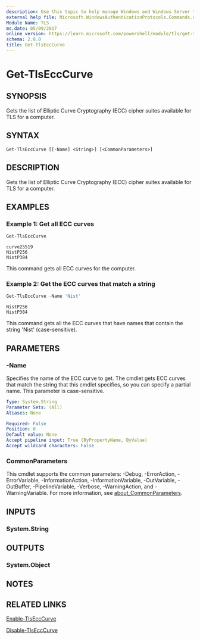 ```yaml
---
description: Use this topic to help manage Windows and Windows Server technologies with Windows PowerShell.
external help file: Microsoft.WindowsAuthenticationProtocols.Commands.dll-Help.xml
Module Name: TLS
ms.date: 05/09/2017
online version: https://learn.microsoft.com/powershell/module/tls/get-tlsecccurve?view=windowsserver2022-ps&wt.mc_id=ps-gethelp
schema: 2.0.0
title: Get-TlsEccCurve
---
```

# Get-TlsEccCurve

## SYNOPSIS
Gets the list of Elliptic Curve Cryptography (ECC) cipher suites available for TLS for a computer.

## SYNTAX

```
Get-TlsEccCurve [[-Name] <String>] [<CommonParameters>]
```

## DESCRIPTION

Gets the list of Elliptic Curve Cryptography (ECC) cipher suites available for TLS for a computer.

## EXAMPLES

### Example 1: Get all ECC curves

```powershell
Get-TlsEccCurve
```

```output
curve25519
NistP256
NistP384
```

This command gets all ECC curves for the computer.

### Example 2: Get the ECC curves that match a string

```powershell
Get-TlsEccCurve -Name 'Nist'
```

```output
NistP256
NistP384
```

This command gets all the ECC curves that have names that contain the string 'Nist'
(case-sensitive).

## PARAMETERS

### -Name

Specifies the name of the ECC curve to get. The cmdlet gets ECC curves that match the string that
this cmdlet specifies, so you can specify a partial name. This parameter is case-sensitive.

```yaml
Type: System.String
Parameter Sets: (All)
Aliases: None

Required: False
Position: 0
Default value: None
Accept pipeline input: True (ByPropertyName, ByValue)
Accept wildcard characters: False
```

### CommonParameters

This cmdlet supports the common parameters: -Debug, -ErrorAction, -ErrorVariable,
-InformationAction, -InformationVariable, -OutVariable, -OutBuffer, -PipelineVariable, -Verbose,
-WarningAction, and -WarningVariable. For more information, see
[about_CommonParameters](https://go.microsoft.com/fwlink/?LinkID=113216).

## INPUTS

### System.String

## OUTPUTS

### System.Object

## NOTES

## RELATED LINKS

[Enable-TlsEccCurve](./Enable-TlsEccCurv.md)

[Disable-TlsEccCurve](./Disable-TlsEccCurve.md)
